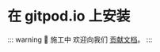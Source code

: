 # 在 gitpod.io 上安装

::: warning 🚧 施工中
欢迎向我们 [贡献文档](https://github.com/yenche123/liubai/tree/cool/liubai-docs/docs/guide/ide/gitpod-io.md)。
:::
